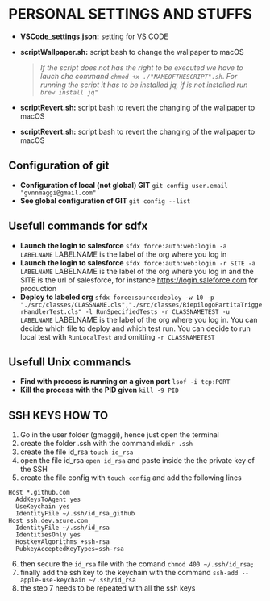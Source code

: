 # PERSONAL SETTINGS AND STUFFS

* **VSCode_settings.json:** setting for VS CODE
* **scriptWallpaper.sh:** script bash to change the wallpaper to macOS
    > *If the script does not has the right to be executed we have to lauch che command `chmod +x ./"NAMEOFTHESCRIPT".sh`*.
    > *For running the script it has to be installed jq, if is not installed run `brew install jq"`*
* **scriptRevert.sh:** script bash to revert the changing of the wallpaper to macOS

* **scriptRevert.sh:** script bash to revert the changing of the wallpaper to macOS

## Configuration of git
* **Configuration of local (not global) GIT** `git config user.email "gvnnmaggi@gmail.com"`
* **See global configuration of GIT** `git config --list`

## Usefull commands for sdfx
* **Launch the login to salesforce** `sfdx force:auth:web:login -a LABELNAME` LABELNAME is the label of the org where you log in
* **Launch the login to salesforce** `sfdx force:auth:web:login -r SITE -a LABELNAME` LABELNAME is the label of the org where you log in and the SITE is the url of salesforce, for instance https://login.saleforce.com for production
* **Deploy to labeled org** `sfdx force:source:deploy -w 10 -p "./src/classes/CLASSNAME.cls","./src/classes/RiepilogoPartitaTriggerHandlerTest.cls" -l RunSpecifiedTests -r CLASSNAMETEST -u LABELNAME` LABELNAME is the label of the org where you log in. You can decide which file to deploy and which test run. You can decide to run local test with `RunLocalTest` and omitting `-r CLASSNAMETEST`

## Usefull Unix commands

* **Find with process is running on a given port** `lsof -i tcp:PORT`
* **Kill the process with the PID given** `kill -9 PID`

## SSH KEYS HOW TO

1. Go in the user folder (gmaggi), hence just open the terminal
2. create the folder .ssh with the command `mkdir .ssh`
3. create the file id_rsa `touch id_rsa`
4. open the file id_rsa `open id_rsa` and paste inside the the private key of the SSH
5. create the file config with `touch config` and add the following lines

```
Host *.github.com
  AddKeysToAgent yes
  UseKeychain yes
  IdentityFile ~/.ssh/id_rsa_github
Host ssh.dev.azure.com
  IdentityFile ~/.ssh/id_rsa
  IdentitiesOnly yes
  HostkeyAlgorithms +ssh-rsa
  PubkeyAcceptedKeyTypes=ssh-rsa
```
6. then secure the `id_rsa` file with the comand `chmod 400 ~/.ssh/id_rsa;`
7. finally add the ssh key to the keychain with the command `ssh-add --apple-use-keychain ~/.ssh/id_rsa`
8. the step 7 needs to be repeated with all the ssh keys
